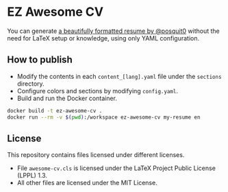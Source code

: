 # EZ Awesome CV
You can generate [a beautifully formatted resume by @posquit0](https://github.com/posquit0/Awesome-CV) without the need for LaTeX setup or knowledge, using only YAML configuration.

## How to publish
- Modify the contents in each `content_[lang].yaml` file under the `sections` directory.
- Configure colors and sections by modifying `config.yaml`.
- Build and run the Docker container.
```sh
docker build -t ez-awesome-cv .
docker run --rm -v $(pwd):/workspace ez-awesome-cv my-resume en
```

## License
This repository contains files licensed under different licenses.

- File `awesome-cv.cls` is licensed under the LaTeX Project Public License (LPPL) 1.3.
- All other files are licensed under the MIT License.
